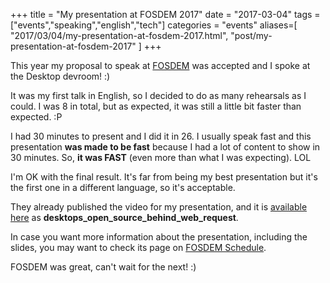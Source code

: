 +++
title = "My presentation at FOSDEM 2017"
date = "2017-03-04"
tags = ["events","speaking","english","tech"]
categories = "events"
aliases=[
  "2017/03/04/my-presentation-at-fosdem-2017.html",
  "post/my-presentation-at-fosdem-2017"
]
+++

This year my proposal to speak at [FOSDEM](http://fosdem.org) was accepted and I
spoke at the Desktop devroom! :)

It was my first talk in English, so I decided to do as many rehearsals as I
could. I was 8 in total, but as expected, it was still a little bit faster than
expected. :P

I had 30 minutes to present and I did it in 26. I usually speak fast and this
presentation **was made to be fast** because I had a lot of content to show in
30 minutes. So, **it was FAST** (even more than what I was expecting). LOL

I'm OK with the final result. It's far from being my best presentation but it's
the first one in a different language, so it's acceptable.

They already published the video for my presentation, and it
is [available here](https://video.fosdem.org/2017/K.4.401/) as
**desktops\_open\_source\_behind\_web\_request**.

In case you want more information about the presentation, including the slides,
you may want to check its page
on
[FOSDEM Schedule](https://fosdem.org/2017/schedule/event/desktops_open_source_behind_web_request/).

FOSDEM was great, can't wait for the next! :)
